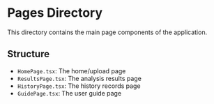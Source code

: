 # Pages Directory

This directory contains the main page components of the application.

## Structure

- `HomePage.tsx`: The home/upload page
- `ResultsPage.tsx`: The analysis results page
- `HistoryPage.tsx`: The history records page
- `GuidePage.tsx`: The user guide page